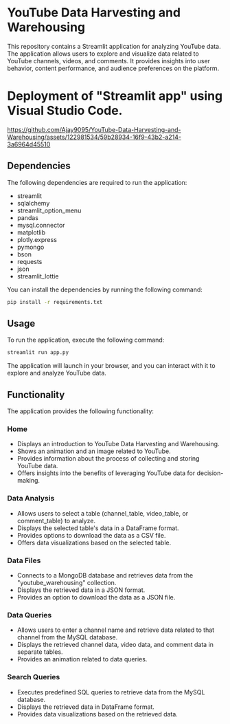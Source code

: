 # YouTube Data Harvesting and Warehousing

This repository contains a Streamlit application for analyzing YouTube data. The application allows users to explore and visualize data related to YouTube channels, videos, and comments. It provides insights into user behavior, content performance, and audience preferences on the platform.

# Deployment of "Streamlit app" using Visual Studio Code.
https://github.com/Ajay9095/YouTube-Data-Harvesting-and-Warehousing/assets/122981534/59b28934-16f9-43b2-a214-3a6964d45510

## Dependencies

The following dependencies are required to run the application:

- streamlit
- sqlalchemy
- streamlit_option_menu
- pandas
- mysql.connector
- matplotlib
- plotly.express
- pymongo
- bson
- requests
- json
- streamlit_lottie

You can install the dependencies by running the following command:

```bash
pip install -r requirements.txt
```

## Usage

To run the application, execute the following command:

```bash
streamlit run app.py
```

The application will launch in your browser, and you can interact with it to explore and analyze YouTube data.

## Functionality

The application provides the following functionality:

### Home

- Displays an introduction to YouTube Data Harvesting and Warehousing.
- Shows an animation and an image related to YouTube.
- Provides information about the process of collecting and storing YouTube data.
- Offers insights into the benefits of leveraging YouTube data for decision-making.

### Data Analysis

- Allows users to select a table (channel_table, video_table, or comment_table) to analyze.
- Displays the selected table's data in a DataFrame format.
- Provides options to download the data as a CSV file.
- Offers data visualizations based on the selected table.

### Data Files

- Connects to a MongoDB database and retrieves data from the "youtube_warehousing" collection.
- Displays the retrieved data in a JSON format.
- Provides an option to download the data as a JSON file.

### Data Queries

- Allows users to enter a channel name and retrieve data related to that channel from the MySQL database.
- Displays the retrieved channel data, video data, and comment data in separate tables.
- Provides an animation related to data queries.

### Search Queries

- Executes predefined SQL queries to retrieve data from the MySQL database.
- Displays the retrieved data in DataFrame format.
- Provides data visualizations based on the retrieved data.
